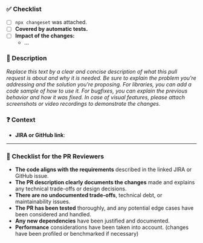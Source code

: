 <!--
Thank you for your contribution! 👍
Please make sure to read CONTRIBUTING.md if you have not already. Pull Requests that do not comply with the rules will be arbitrarily closed.
-->

### ✅ Checklist

<!-- Pull Requests must pass the CI and be code reviewed. Set as Draft if the PR is not ready. -->

- [ ] `npx changeset` was attached.
- [ ] **Covered by automatic tests.** <!-- if not, please explain. (Feature must be tested / Bugfix must bring non-regression) -->
- [ ] **Impact of the changes:** <!-- Please take some time to list the impact & what specific areas Quality Assurance (QA) should focus on -->
  - ...

### 📝 Description

_Replace this text by a clear and concise description of what this pull request is about and why it is needed. Be sure to explain the problem you're addressing and the solution you're proposing._
_For libraries, you can add a code sample of how to use it._
_For bugfixes, you can explain the previous behavior and how it was fixed._
_In case of visual features, please attach screenshots or video recordings to demonstrate the changes._

<!--
| Before        | After         |
| ------------- | ------------- |
|               |               |
-->

### ❓ Context

- **JIRA or GitHub link**: <!-- Attach the relevant ticket number if applicable. (e.g., [JIRA-123] for Jira or #123 for a Github issue) -->


---

### 🧐 Checklist for the PR Reviewers

<!-- Please do not edit this if you are the PR author -->

- **The code aligns with the requirements** described in the linked JIRA or GitHub issue.
- **The PR description clearly documents the changes** made and explains any technical trade-offs or design decisions.
- **There are no undocumented trade-offs**, technical debt, or maintainability issues.
- **The PR has been tested** thoroughly, and any potential edge cases have been considered and handled.
- **Any new dependencies** have been justified and documented.
- **Performance** considerations have been taken into account. (changes have been profiled or benchmarked if necessary)
